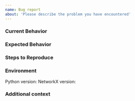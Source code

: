 ```yaml
---
name: Bug report
about: 'Please describe the problem you have encountered'
---
```


<!-- If you have a general question about NetworkX, please use the discussions tab to create a new discussion -->

<!--- Provide a general summary of the issue in the Title above -->


### Current Behavior
<!--- Tell us what happens instead of the expected behavior -->

### Expected Behavior
<!--- Tell us what should happen -->

### Steps to Reproduce
<!--- Provide a minimal example that reproduces the bug -->

### Environment
<!--- Please provide details about your local environment -->
Python version:
NetworkX version:


### Additional context
<!--- Add any other context about the problem here, screenshots, etc. -->
